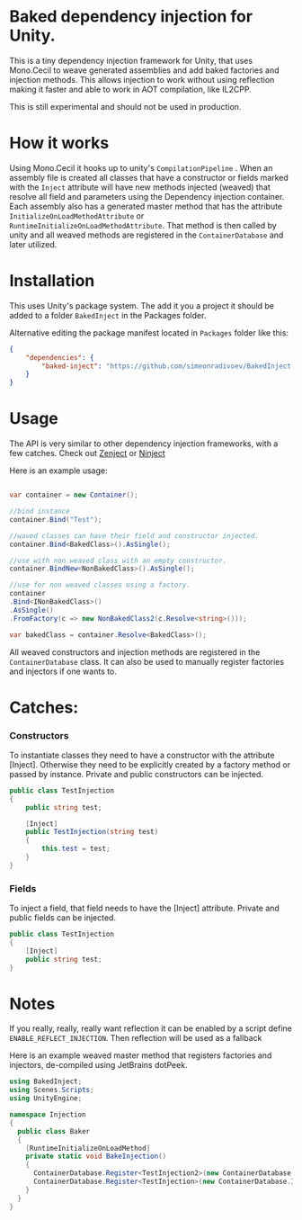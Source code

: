 # Baked dependency injection for Unity.

This is a tiny dependency injection framework for Unity, that uses Mono.Cecil to weave generated assemblies and add baked factories and injection methods. This allows injection to work without using reflection making it faster and able to work in AOT compilation, like IL2CPP.

This is still experimental and should not be used in production.

# How it works
Using Mono.Cecil it hooks up to unity's `CompilationPipeline` . When an assembly file is created all classes that have a constructor or fields marked with the `Inject` attribute will have new methods injected (weaved) that resolve all field and parameters using the Dependency injection container. 
Each assembly also has a generated master method that has the attribute `InitializeOnLoadMethodAttribute` or `RuntimeInitializeOnLoadMethodAttribute`. That method is then called by unity and all weaved methods are registered in the `ContainerDatabase` and later utilized.

# Installation

This uses Unity's package system. The add it you a project it should be added to a folder `BakedInject` in the Packages folder.

Alternative editing the package manifest located in `Packages` folder like this:
``` json
{
    "dependencies": {
        "baked-inject": "https://github.com/simeonradivoev/BakedInject.git"
    }
}
```

# Usage
The API is very similar to other dependency injection frameworks, with a few catches.
Check out [Zenject](https://github.com/modesttree/Zenject) or [Ninject](https://github.com/ninject/ninject)

Here is an example usage:

``` csharp

var container = new Container();

//bind instance
container.Bind("Test");

//waved classes can have their field and constructor injected.
container.Bind<BakedClass>().AsSingle();

//use with non weaved class with an empty constructor.
container.BindNew<NonBakedClass>().AsSingle();

//use for non weaved classes using a factory.
container
.Bind<INonBakedClass>()
.AsSingle()
.FromFactory(c => new NonBakedClass2(c.Resolve<string>()));

var bakedClass = container.Resolve<BakedClass>();
```

All weaved constructors and injection methods are registered in the `ContainerDatabase` class. It can also be used to manually register factories and injectors if one wants to.

# Catches:

### Constructors
To instantiate classes they need to have a constructor with the attribute [Inject]. Otherwise they need to be explicitly created by a factory method or passed by instance. Private and public constructors can be injected.

``` csharp
public class TestInjection
{
    public string test;

    [Inject]
    public TestInjection(string test)
    {
        this.test = test;
    }
}
```

### Fields
To inject a field, that field needs to have the [Inject] attribute. Private and public fields can be injected.
``` csharp
public class TestInjection
{
    [Inject]
    public string test;
}
```

# Notes
If you really, really, really want reflection it can be enabled by a script define `ENABLE_REFLECT_INJECTION`. Then reflection will be used as a fallback

Here is an example weaved master method that registers factories and injectors, de-compiled using JetBrains dotPeek.
``` csharp
using BakedInject;
using Scenes.Scripts;
using UnityEngine;

namespace Injection
{
  public class Baker
  {
    [RuntimeInitializeOnLoadMethod]
    private static void BakeInjection()
    {
      ContainerDatabase.Register<TestInjection2>(new ContainerDatabase.Factory(TestInjection2.TestInjection2FactoryMethod));
      ContainerDatabase.Register<TestInjection>(new ContainerDatabase.Injector(TestInjection.TestInjectionInjectionMethod));
    }
  }
}

```